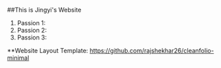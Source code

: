 ##This is Jingyi's Website

1. Passion 1: 
2. Passion 2: 
3. Passion 3: 

**Website Layout Template: https://github.com/rajshekhar26/cleanfolio-minimal